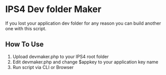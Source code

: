 # IPS4 Dev folder Maker
If you lost your application dev folder for any reason you can build 
another one with this script.
## How To Use
1. Upload devmaker.php to your IPS4 root folder
2. Edit devmaker.php and change $appkey to your application key name
3. Run script via CLI or Browser 
